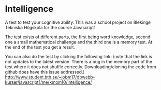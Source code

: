 # Intelligence
A test to test your cognitive ability. This was a school project on Blekinge Tekniska Högskola for the course Javascript1


The test exists of different parts, the first being word knowledge, second one a small mathematical challenge and the third one is a memory test. At the end of the test you get a result.

You can also do the test by clicking the following link: (note that the link is not updates to the latest version.  There is a bug in the memory part of the test where it does not shuffle correctly. Downloading/cloning the code from github does have this issue addressed.)
http://www.student.bth.se/~jobm17/dbwebb-kurser/javascript1/me/kmom10/intelligence/
